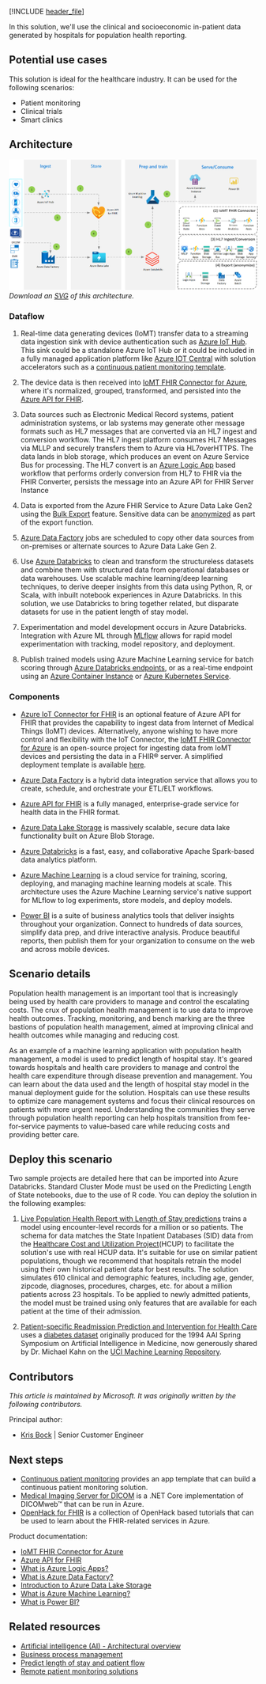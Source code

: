 [!INCLUDE [header_file](../../../includes/sol-idea-header.md)]

In this solution, we'll use the clinical and socioeconomic in-patient data generated by hospitals for population health reporting.

## Potential use cases

This solution is ideal for the healthcare industry. It can be used for the following scenarios:

* Patient monitoring
* Clinical trials
* Smart clinics

## Architecture

![Architecture diagram shows how data is ingested, stored, processed through machine learning and published.](../media/population-health-management-for-healthcare.png)
*Download an [SVG](../media/population-health-management-for-healthcare.svg) of this architecture.*

### Dataflow

1. Real-time data generating devices (IoMT) transfer data to a streaming data ingestion sink with device authentication such as [Azure IoT Hub](/azure/iot-hub). This sink could be a standalone Azure IoT Hub or it could be included in a fully managed application platform like [Azure IOT Central](/azure/iot-fundamentals/iot-services-and-technologies#azure-iot-central) with solution accelerators such as a [continuous patient monitoring template](/azure/iot-central/healthcare/overview-iot-central-healthcare#what-is-continuous-patient-monitoring-template).

1. The device data is then received into [IoMT FHIR Connector for Azure](/azure/healthcare-apis/azure-api-for-fhir/iot-fhir-portal-quickstart), where it's normalized, grouped, transformed, and persisted into the [Azure API for FHIR](/azure/healthcare-apis/azure-api-for-fhir/overview).

1. Data sources such as Electronic Medical Record systems, patient administration systems, or lab systems may generate other message formats such as HL7 messages that are converted via an HL7 ingest and conversion workflow.  The HL7 ingest platform consumes HL7 Messages via MLLP and securely transfers them to Azure via HL7overHTTPS. The data lands in blob storage, which produces an event on Azure Service Bus for processing. The HL7 convert is an [Azure Logic App](/azure/logic-apps) based workflow that performs orderly conversion from HL7 to FHIR via the FHIR Converter, persists the message into an Azure API for FHIR Server Instance

1. Data is exported from the Azure FHIR Service to Azure Data Lake Gen2 using the [Bulk Export](/azure/healthcare-apis/data-transformation/export-data) feature.  Sensitive data can be [anonymized](https://github.com/microsoft/FHIR-Tools-for-Anonymization) as part of the export function.

1. [Azure Data Factory](/azure/data-factory) jobs are scheduled to copy other data sources from on-premises or alternate sources to Azure Data Lake Gen 2.

1. Use [Azure Databricks](/azure/databricks) to clean and transform the structureless datasets and combine them with structured data from operational databases or data warehouses.  Use scalable machine learning/deep learning techniques, to derive deeper insights from this data using Python, R, or Scala, with inbuilt notebook experiences in Azure Databricks.  In this solution, we use Databricks to bring together related, but disparate datasets for use in the patient length of stay model.

1. Experimentation and model development occurs in Azure Databricks.  Integration with Azure ML through [MLflow](/azure/machine-learning/how-to-use-mlflow-azure-databricks) allows for rapid model experimentation with tracking, model repository, and deployment.

1. Publish trained models using Azure Machine Learning service for batch scoring through [Azure Databricks endpoints](/azure/machine-learning/how-to-use-mlflow-azure-databricks#deploy-models-to-adb-endpoints-for-batch-scoring), or as a real-time endpoint using an [Azure Container Instance](/azure/machine-learning/how-to-deploy-mlflow-models#deploy-to-azure-container-instance-aci) or [Azure Kubernetes Service](/azure/machine-learning/how-to-deploy-mlflow-models#deploy-to-azure-kubernetes-service-aks).

### Components

* [Azure IoT Connector for FHIR](https://azure.microsoft.com/blog/microsoft-azure-iot-connector-for-fhir-now-in-preview) is an optional feature of Azure API for FHIR that provides the capability to ingest data from Internet of Medical Things (IoMT) devices.  Alternatively, anyone wishing to have more control and flexibility with the IoT Connector, the [IoMT FHIR Connector for Azure](https://github.com/Microsoft/iomt-fhir) is an open-source project for ingesting data from IoMT devices and persisting the data in a FHIR® server.  A simplified deployment template is available [here](https://github.com/microsoft/iomt-fhir/blob/master/docs/ARMInstallation.md).

* [Azure Data Factory](https://azure.microsoft.com/services/data-factory) is a hybrid data integration service that allows you to create, schedule, and orchestrate your ETL/ELT workflows.

* [Azure API for FHIR](https://azure.microsoft.com/services/health-data-services) is a fully managed, enterprise-grade service for health data in the FHIR format.

* [Azure Data Lake Storage](https://azure.microsoft.com/services/storage/data-lake-storage) is massively scalable, secure data lake functionality built on Azure Blob Storage.

* [Azure Databricks](https://azure.microsoft.com/free/databricks) is a fast, easy, and collaborative Apache Spark-based data analytics platform.

* [Azure Machine Learning](https://azure.microsoft.com/free/machine-learning) is a cloud service for training, scoring, deploying, and managing machine learning models at scale. This architecture uses the Azure Machine Learning service's native support for MLflow to log experiments, store models, and deploy models.

* [Power BI](https://powerbi.microsoft.com) is a suite of business analytics tools that deliver insights throughout your organization. Connect to hundreds of data sources, simplify data prep, and drive interactive analysis. Produce beautiful reports, then publish them for your organization to consume on the web and across mobile devices.

## Scenario details

Population health management is an important tool that is increasingly being used by health care providers to manage and control the escalating costs. The crux of population health management is to use data to improve health outcomes. Tracking, monitoring, and bench marking are the three bastions of population health management, aimed at improving clinical and health outcomes while managing and reducing cost.

As an example of a machine learning application with population health management, a model is used to predict length of hospital stay. It's geared towards hospitals and health care providers to manage and control the health care expenditure through disease prevention and management. You can learn about the data used and the length of hospital stay model in the manual deployment guide for the solution. Hospitals can use these results to optimize care management systems and focus their clinical resources on patients with more urgent need. Understanding the communities they serve through population health reporting can help hospitals transition from fee-for-service payments to value-based care while reducing costs and providing better care.

## Deploy this scenario

Two sample projects are detailed here that can be imported into Azure Databricks. Standard Cluster Mode must be used on the Predicting Length of State notebooks, due to the use of R code. You can deploy the solution in the following examples:

1. [Live Population Health Report with Length of Stay predictions](https://github.com/Azure/cortana-intelligence-population-health-management/tree/master/Azure%20Data%20Lake/ManualDeploymentGuide/Model) trains a model using encounter-level records for a million or so patients. The schema for data matches the State Inpatient Databases (SID) data from the [Healthcare Cost and Utilization Project](https://www.hcup-us.ahrq.gov)(HCUP) to facilitate the solution's use with real HCUP data. It's suitable for use on similar patient populations, though we recommend that hospitals retrain the model using their own historical patient data for best results. The solution simulates 610 clinical and demographic features, including age, gender, zipcode, diagnoses, procedures, charges, etc. for about a million patients across 23 hospitals. To be applied to newly admitted patients, the model must be trained using only features that are available for each patient at the time of their admission.

1. [Patient-specific Readmission Prediction and Intervention for Health Care](https://github.com/Azure/cortana-intelligence-population-health-management/blob/master/Spark/Manual%20Deployment%20Guide/HDInsight%20Spark/1_Data_Preparation.ipynb) uses a [diabetes dataset](https://archive.ics.uci.edu/ml/datasets/Diabetes) originally produced for the 1994 AAI Spring Symposium on Artificial Intelligence in Medicine, now generously shared by Dr. Michael Kahn on the [UCI Machine Learning Repository](https://archive.ics.uci.edu/ml).

## Contributors

*This article is maintained by Microsoft. It was originally written by the following contributors.*

Principal author:

* [Kris Bock](https://au.linkedin.com/in/krisbock) | Senior Customer Engineer

## Next steps

* [Continuous patient monitoring](/azure/iot-central/healthcare/tutorial-continuous-patient-monitoring) provides an app template that can build a continuous patient monitoring solution.
* [Medical Imaging Server for DICOM](https://github.com/microsoft/dicom-server) is a .NET Core implementation of DICOMweb™ that can be run in Azure.
* [OpenHack for FHIR](https://github.com/microsoft/OpenHack-FHIR) is a collection of OpenHack based tutorials that can be used to learn about the FHIR-related services in Azure.

Product documentation:

- [IoMT FHIR Connector for Azure](/azure/healthcare-apis/azure-api-for-fhir/iot-fhir-portal-quickstart)
- [Azure API for FHIR](/azure/healthcare-apis/azure-api-for-fhir/overview)
- [What is Azure Logic Apps?](/azure/logic-apps/logic-apps-overview)
- [What is Azure Data Factory?](/azure/data-factory/introduction)
- [Introduction to Azure Data Lake Storage](/azure/storage/blobs/data-lake-storage-introduction)
- [What is Azure Machine Learning?](/azure/machine-learning/overview-what-is-azure-machine-learning)
- [What is Power BI?](/power-bi/fundamentals/power-bi-overview)

## Related resources

* [Artificial intelligence (AI) - Architectural overview](../../data-guide/big-data/ai-overview.md)
* [Business process management](./business-process-management.yml)
* [Predict length of stay and patient flow](./predict-length-of-stay-and-patient-flow-with-healthcare-analytics.yml)
* [Remote patient monitoring solutions](./remote-patient-monitoring.yml)
